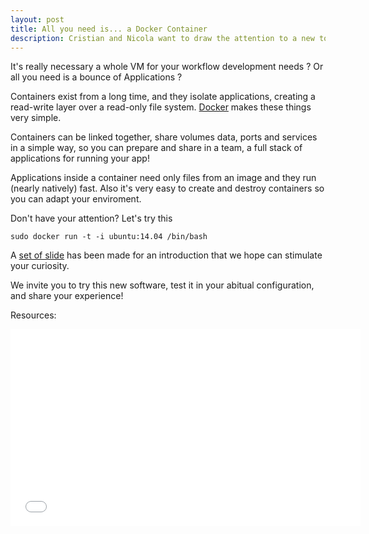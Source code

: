 ```yaml
---
layout: post
title: All you need is... a Docker Container
description: Cristian and Nicola want to draw the attention to a new tool for software development and production introducing Docker container.
---
```


It's really necessary a whole VM for your workflow development needs ? Or all you need is a bounce of Applications ?

Containers exist from a long time, and they isolate applications, creating a read-write layer over a read-only file system.
[Docker](https://www.docker.com/) makes these things very simple.

Containers can be linked together, share volumes data, ports and services in a simple way, 
so you can prepare and share in a team, a full stack of applications for running your app!

Applications inside a container need only files from an image and they run (nearly natively) fast.
Also it's very easy to create and destroy containers so you can adapt your enviroment.

Don't have your attention? 
Let's try this

`sudo docker run -t -i ubuntu:14.04 /bin/bash`

A [set of slide](http://hackatron.org/slides/all_you_need_is_a_docker_container.html#/) has been made for an introduction that we hope can stimulate your curiosity.

We invite you to try this new software, test it in your abitual configuration, and share your experience!

Resources:

<iframe width="560" height="315" src="//www.youtube.com/embed/CyCnPwVL4RQ" frameborder="0" allowfullscreen></iframe>
